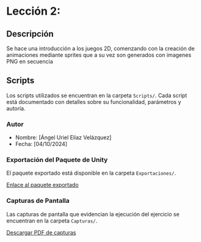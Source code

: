 
# Lección 2: 

## Descripción
Se hace una introducción a los juegos 2D, comenzando con la creación de animaciones mediante sprites que a su vez son generados con imagenes PNG en secuencia

## Scripts
Los scripts utilizados se encuentran en la carpeta `Scripts/`. Cada script está documentado con detalles sobre su funcionalidad, parámetros y autoría.

### Autor
- Nombre: [Ángel Uriel Elíaz Velázquez]
- Fecha: [04/10/2024]

### Exportación del Paquete de Unity
El paquete exportado está disponible en la carpeta `Exportaciones/`.

[Enlace al paquete exportado](https://github.com/UrielElias01/Actividad_1_ejecucion_de_tutoriales_fase2/edit/main/Lecciones/Lección2/Exportaciones)

### Capturas de Pantalla
Las capturas de pantalla que evidencian la ejecución del ejercicio se encuentran en la carpeta `Capturas/`.

[Descargar PDF de capturas](https://github.com/UrielElias01/Actividad_1_ejecucion_de_tutoriales_fase2/blob/main/Lecciones/Lección2/Capturas/Prototipo02_Evidencias.pdf)

